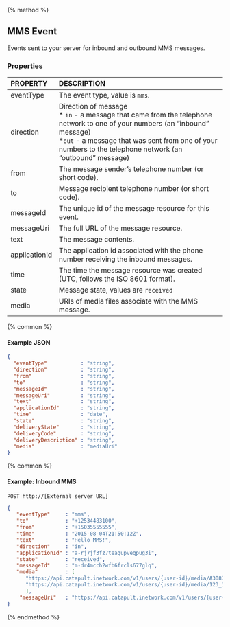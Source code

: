 {% method %}
## MMS Event
Events sent to your server for inbound and outbound MMS messages.

### Properties
| PROPERTY      | DESCRIPTION                                                                                                                                                                                                                                  |
|:--------------|:---------------------------------------------------------------------------------------------------------------------------------------------------------------------------------------------------------------------------------------------|
| eventType     | The event type, value is `mms`.                                                                                                                                                                                                              |
| direction     | Direction of message<br> * `in` - a message that came from the telephone network to one of your numbers (an “inbound” message)<br>*`out` - a message that was sent from one of your numbers to the telephone network (an “outbound” message) |
| from          | The message sender’s telephone number (or short code).                                                                                                                                                                                       |
| to            | Message recipient telephone number (or short code).                                                                                                                                                                                          |
| messageId     | The unique id of the message resource for this event.                                                                                                                                                                                        |
| messageUri    | The full URL of the message resource.                                                                                                                                                                                                        |
| text          | The message contents.                                                                                                                                                                                                                        |
| applicationId | The application id associated with the phone number receiving the inbound messages.                                                                                                                                                          |
| time          | The time the message resource was created (UTC, follows the ISO 8601 format).                                                                                                                                                                |
| state         | Message state, values are `received`                                                                                                                                                              |
| media         | URIs of media files associate with the MMS message.                                                                                                                                                                                          |

{% common %}

#### Example JSON


```json
{
  "eventType"           : "string",
  "direction"           : "string",
  "from"                : "string",
  "to"                  : "string",
  "messageId"           : "string",
  "messageUri"          : "string",
  "text"                : "string",
  "applicationId"       : "string",
  "time"                : "date",
  "state"               : "string",
  "deliveryState"       : "string",
  "deliveryCode"        : "string",
  "deliveryDescription" : "string",
  "media"               : "mediaUri"
}
```

{% common %}
#### Example: Inbound MMS

```
POST http://[External server URL]
```

```json
{
   "eventType"     : "mms",
   "to"            : "+12534483100",
   "from"          : "+15035555555",
   "time"          : "2015-08-04T21:50:12Z",
   "text"          : "Hello MMS!",
   "direction"     : "in",
   "applicationId" : "a-rj7jf3fz7teaqupveqpug3i",
   "state"         : "received",
   "messageId"     : "m-dr4mcch2wfb6frcls677glq",
   "media"         : [
      "https://api.catapult.inetwork.com/v1/users/{user-id}/media/A3087419-73C2-4A03-BB39-06BF3B1C240F-m-dr4mcch2wfb6frcls677glq.jpg",
      "https://api.catapult.inetwork.com/v1/users/{user-id}/media/123_1-m-dr4mcch2wfb6frcls677glq.smil"
      ],
    "messageUri"   : "https://api.catapult.inetwork.com/v1/users/{user-id}/messages/m-dr4mcch2wfb6frcls677glq"
}
```
{% endmethod %}
